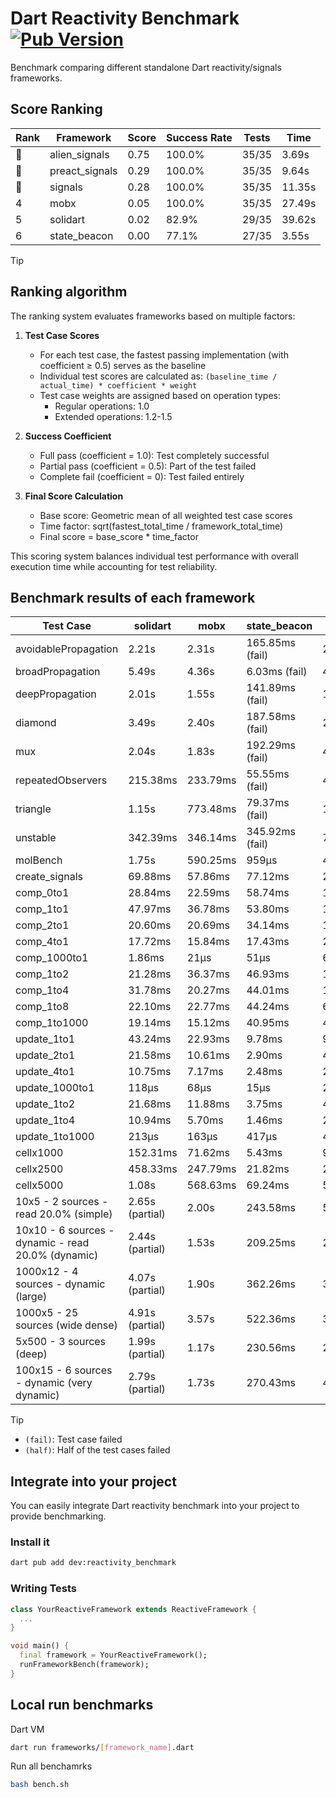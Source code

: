 # Dart Reactivity Benchmark [![Pub Version](https://img.shields.io/pub/v/reactivity_benchmark)](https://pub.dev/packages/reactivity_benchmark)

Benchmark comparing different standalone Dart reactivity/signals frameworks.

## Score Ranking

<!-- ranking start -->
| Rank | Framework | Score | Success Rate | Tests | Time |
|------|-----------|-------|--------------|-------|------|
| 🥇 | alien_signals | 0.75 | 100.0% | 35/35 | 3.69s |
| 🥈 | preact_signals | 0.29 | 100.0% | 35/35 | 9.64s |
| 🥉 | signals | 0.28 | 100.0% | 35/35 | 11.35s |
| 4 | mobx | 0.05 | 100.0% | 35/35 | 27.49s |
| 5 | solidart | 0.02 | 82.9% | 29/35 | 39.62s |
| 6 | state_beacon | 0.00 | 77.1% | 27/35 | 3.55s |

<!-- ranking end -->

> [!TIP]
> ## Ranking algorithm
>
> The ranking system evaluates frameworks based on multiple factors:
>
> 1. **Test Case Scores**
>    - For each test case, the fastest passing implementation (with coefficient ≥ 0.5) serves as the baseline
>    - Individual test scores are calculated as: `(baseline_time / actual_time) * coefficient * weight`
>    - Test case weights are assigned based on operation types:
>      - Regular operations: 1.0
>      - Extended operations: 1.2-1.5
>
> 2. **Success Coefficient**
>    - Full pass (coefficient = 1.0): Test completely successful
>    - Partial pass (coefficient = 0.5): Part of the test failed
>    - Complete fail (coefficient = 0): Test failed entirely
>
> 3. **Final Score Calculation**
>    - Base score: Geometric mean of all weighted test case scores
>    - Time factor: sqrt(fastest_total_time / framework_total_time)
>    - Final score = base_score * time_factor
>
> This scoring system balances individual test performance with overall execution time while accounting for test reliability.

## Benchmark results of each framework

<!-- test-case start -->
| Test Case | solidart | mobx | state_beacon | signals | alien_signals | preact_signals |
|---|---|---|---|---|---|---|
| avoidablePropagation | 2.21s | 2.31s | 165.85ms (fail) | 211.75ms | 185.24ms | 210.75ms |
| broadPropagation | 5.49s | 4.36s | 6.03ms (fail) | 459.23ms | 350.55ms | 454.44ms |
| deepPropagation | 2.01s | 1.55s | 141.89ms (fail) | 177.66ms | 120.35ms | 173.78ms |
| diamond | 3.49s | 2.40s | 187.58ms (fail) | 283.59ms | 235.88ms | 276.15ms |
| mux | 2.04s | 1.83s | 192.29ms (fail) | 416.72ms | 375.59ms | 386.44ms |
| repeatedObservers | 215.38ms | 233.79ms | 55.55ms (fail) | 44.97ms | 43.63ms | 41.07ms |
| triangle | 1.15s | 773.48ms | 79.37ms (fail) | 102.00ms | 86.02ms | 98.08ms |
| unstable | 342.39ms | 346.14ms | 345.92ms (fail) | 76.44ms | 60.07ms | 69.97ms |
| molBench | 1.75s | 590.25ms | 959μs | 486.08ms | 488.25ms | 483.72ms |
| create_signals | 69.88ms | 57.86ms | 77.12ms | 29.54ms | 20.73ms | 4.70ms |
| comp_0to1 | 28.84ms | 22.59ms | 58.74ms | 12.66ms | 5.08ms | 17.89ms |
| comp_1to1 | 47.97ms | 36.78ms | 53.80ms | 17.84ms | 11.66ms | 14.46ms |
| comp_2to1 | 20.60ms | 20.69ms | 34.14ms | 11.57ms | 6.21ms | 22.53ms |
| comp_4to1 | 17.72ms | 15.84ms | 17.43ms | 2.74ms | 8.62ms | 12.81ms |
| comp_1000to1 | 1.86ms | 21μs | 51μs | 6μs | 4μs | 6μs |
| comp_1to2 | 21.28ms | 36.37ms | 46.93ms | 18.85ms | 14.06ms | 21.87ms |
| comp_1to4 | 31.78ms | 20.27ms | 44.01ms | 10.20ms | 9.17ms | 27.14ms |
| comp_1to8 | 22.10ms | 22.77ms | 44.24ms | 6.84ms | 3.89ms | 5.79ms |
| comp_1to1000 | 19.14ms | 15.12ms | 40.95ms | 4.59ms | 3.70ms | 5.61ms |
| update_1to1 | 43.24ms | 22.93ms | 9.78ms | 9.37ms | 5.87ms | 8.81ms |
| update_2to1 | 21.58ms | 10.61ms | 2.90ms | 4.80ms | 3.89ms | 4.43ms |
| update_4to1 | 10.75ms | 7.17ms | 2.48ms | 2.37ms | 1.30ms | 2.23ms |
| update_1000to1 | 118μs | 68μs | 15μs | 23μs | 11μs | 21μs |
| update_1to2 | 21.68ms | 11.88ms | 3.75ms | 4.73ms | 2.56ms | 4.35ms |
| update_1to4 | 10.94ms | 5.70ms | 1.46ms | 2.34ms | 1.13ms | 2.21ms |
| update_1to1000 | 213μs | 163μs | 417μs | 46μs | 41μs | 61μs |
| cellx1000 | 152.31ms | 71.62ms | 5.43ms | 9.30ms | 7.81ms | 9.43ms |
| cellx2500 | 458.33ms | 247.79ms | 21.82ms | 29.85ms | 21.22ms | 27.46ms |
| cellx5000 | 1.08s | 568.63ms | 69.24ms | 58.07ms | 48.55ms | 75.30ms |
| 10x5 - 2 sources - read 20.0% (simple) | 2.65s (partial) | 2.00s | 243.58ms | 503.73ms | 232.76ms | 426.58ms |
| 10x10 - 6 sources - dynamic - read 20.0% (dynamic) | 2.44s (partial) | 1.53s | 209.25ms | 283.82ms | 176.05ms | 272.01ms |
| 1000x12 - 4 sources - dynamic (large) | 4.07s (partial) | 1.90s | 362.26ms | 3.89s | 284.01ms | 3.31s |
| 1000x5 - 25 sources (wide dense) | 4.91s (partial) | 3.57s | 522.36ms | 3.47s | 403.05ms | 2.50s |
| 5x500 - 3 sources (deep) | 1.99s (partial) | 1.17s | 230.56ms | 231.19ms | 205.30ms | 223.99ms |
| 100x15 - 6 sources - dynamic (very dynamic) | 2.79s (partial) | 1.73s | 270.43ms | 482.96ms | 264.41ms | 440.62ms |

<!-- test-case end -->

> [!TIP]
> - `(fail)`: Test case failed
> - `(half)`: Half of the test cases failed

## Integrate into your project

You can easily integrate Dart reactivity benchmark into your project to provide benchmarking.

### Install it

```bash
dart pub add dev:reactivity_benchmark
```

### Writing Tests

```dart
class YourReactiveFramework extends ReactiveFramework {
  ...
}

void main() {
  final framework = YourReactiveFramework();
  runFrameworkBench(framework);
}
```

## Local run benchmarks

Dart VM
```bash
dart run frameworks/[framework_name].dart
```

Run all benchamrks
```bash
bash bench.sh
```
